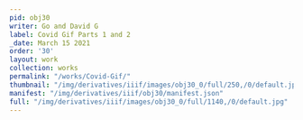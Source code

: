 ```yaml
---
pid: obj30
writer: Go and David G
label: Covid Gif Parts 1 and 2
_date: March 15 2021
order: '30'
layout: work
collection: works
permalink: "/works/Covid-Gif/"
thumbnail: "/img/derivatives/iiif/images/obj30_0/full/250,/0/default.jpg"
manifest: "/img/derivatives/iiif/obj30/manifest.json"
full: "/img/derivatives/iiif/images/obj30_0/full/1140,/0/default.jpg"
---
```

